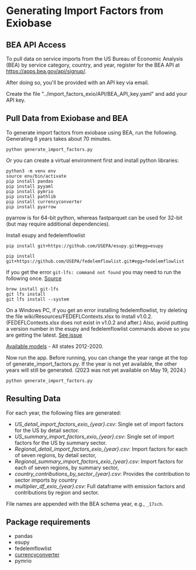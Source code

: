 # Generating Import Factors from Exiobase

## BEA API Access

To pull data on service imports from the US Bureau of Economic Analysis (BEA) by service category, country, and year, register for the BEA API at https://apps.bea.gov/api/signup/.

After doing so, you'll be provided with an API key via email.

Create the file "../import_factors_exio/API/BEA_API_key.yaml" and add your API key.

## Pull Data from Exiobase and BEA

To generate import factors from exiobase using BEA, run the following. Generating 6 years takes about 70 minutes.

	python generate_import_factors.py

Or you can create a virtual environment first and install python libraries:
<!-- Let us know if you also need to add `pip install path` --->

	python3 -m venv env
	source env/bin/activate
	pip install pandas
	pip install pyyaml
	pip install pymrio
	pip install pathlib
	pip install currencyconverter
	pip install pyarrow

pyarrow is for 64-bit python, whereas fastparquet can be used for 32-bit (but may require additional dependencies).
<!--
    ## Checking python bits for USEEIO install
    #import platform
    ## Either
    #st.write(platform.architecture())
    #print(platform.architecture())
-->

Install esupy and fedelemflowlist

	pip install git+https://github.com/USEPA/esupy.git#egg=esupy

	pip install git+https://github.com/USEPA/fedelemflowlist.git#egg=fedelemflowlist

If you get the error `git-lfs: command not found` you may need to run the following once. [Source](https://stackoverflow.com/questions/67395259/git-clone-git-lfs-filter-process-git-lfs-command-not-found)

	brew install git-lfs
	git lfs install
	git lfs install --system

On a Windows PC, if you get an error installing fedelemflowlist, try deleting the file wiki/Resources/FEDEFLContexts.xlsx to install v1.0.2. (FEDEFLContexts.xlsx does not exist in v1.0.2 and after.) Also, avoid putting a version number in the esupy and fedelemflowlist commands above so you are getting the latest. [See issue](https://github.com/USEPA/fedelemflowlist/issues/162)

<!--
If git-lfs not found next time, run the above outsite virtual env.
Was able to ignore the following the first time:
warning: current user is not root/admin, system install is likely to fail.
warning: error running /Applications/Xcode.app/Contents/Developer/usr/libexec/git-core/git 'config' '--includes' '--system' '--replace-all' 'filter.lfs.clean' 'git-lfs clean -- %f': 'error: could not lock config file /etc/gitconfig: Permission denied' 'exit status 255'


[The wiki](https://github.com/USEPA/fedelemflowlist/wiki/Install#installation-of-python-module-and-dependencies) includes installation instructions for fedelemflowlist. Make sure to use the latest release and not v1.0.8, or just put nothing at all.
-->

[Available models](https://dmap-data-commons-ord.s3.amazonaws.com/index.html?prefix=#USEEIO-State/) - All states 2012-2020.

Now run the app. Before running, you can change the year range at the top of generate_import_factors.py. If the year is not yet available, the other years will still be generated. (2023 was not yet available on May 19, 2024.)

	python generate_import_factors.py

## Resulting Data

For each year, the following files are generated:

- *US_detail_import_factors_exio_{year}.csv*: Single set of import factors for the US by detail sector.
- *US_summary_import_factors_exio_{year}.csv*: Single set of import factors for the US by summary sector.
- *Regional_detail_import_factors_exio_{year}.csv*: Import factors for each of seven regions, by detail sector, 
- *Regional_summary_import_factors_exio_{year}.csv*: Import factors for each of seven regions, by summary sector, 
- *country_contributions_by_sector_{year}.csv*: Provides the contribution to sector imports by country
- *multiplier_df_exio_{year}.csv*: Full dataframe with emission factors and contributions by region and sector.

File names are appended with the BEA schema year, e.g., `_17sch`.

## Package requirements
- pandas
- esupy
- fedelemflowlist
- [currencyconverter](https://pypi.org/project/CurrencyConverter/)
- pymrio
